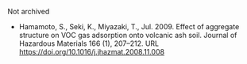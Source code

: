 Not archived

- Hamamoto, S., Seki, K., Miyazaki, T., Jul. 2009. Effect of aggregate structure on VOC gas adsorption onto volcanic ash soil. Journal of Hazardous Materials 166 (1), 207–212. URL https://doi.org/10.1016/j.jhazmat.2008.11.008
